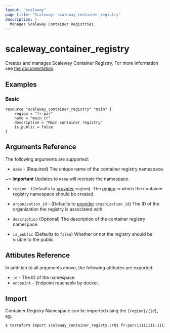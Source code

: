 ```yaml
---
layout: "scaleway"
page_title: "Scaleway: scaleway_container_registry"
description: |-
  Manages Scaleway Container Registries.
---
```


# scaleway_container_registry

Creates and manages Scaleway Container Registry. For more information see [the documentation](https://developers.scaleway.com/en/products/registry/api/).

## Examples

### Basic

```hcl
resource "scaleway_container_registry" "main" {
    region = "fr-par"
    name = "main_cr"
    description = "Main container registry"
    is_public = false
}
```

## Arguments Reference

The following arguments are supported:

- `name` - (Required) The unique name of the container registry namespace.

~> **Important** Updates to `name` will recreate the namespace.

- `region` - (Defaults to [provider](../index.html#region) `region`). The [region](../guides/regions_and_zones.html#regions) in which the container registry namespace should be created.

- `organization_id` - (Defaults to [provider](../index.html#organization_id) `organization_id`) The ID of the organization the registry is associated with.

- `description` (Optional) The description of the container registry namespace.

- `is_public` (Defaults to `false`) Whether or not the registry should be visible to the public.

## Attibutes Reference

In addition to all arguments above, the following attibutes are exported:

- `id` - The ID of the namespace
- `endpoint` - Endpoint reachable by docker.

## Import

Container Registry Namespace can be imported using the `{region}/{id}`, eg.

```bash
$ terraform import scaleway_container_registy.cr01 fr-par/11111111-1111-1111-1111-111111111111
```